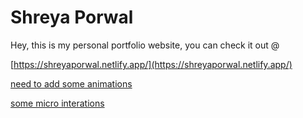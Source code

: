 # Shreya Porwal

Hey, this is my personal portfolio website, you can check it out @

[https://shreyaporwal.netlify.app/](https://shreyaporwal.netlify.app/)

[need to add some animations](https://polypane.app/css-3d-transform-examples/)

[some micro interations](https://www.sitepoint.com/button-micro-interactions/)

